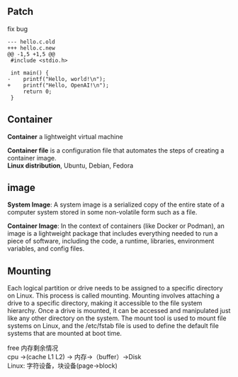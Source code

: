 ## Patch
fix bug
```
--- hello.c.old
+++ hello.c.new
@@ -1,5 +1,5 @@
 #include <stdio.h>

 int main() {
-    printf("Hello, world!\n");
+    printf("Hello, OpenAI!\n");
     return 0;
 }

```

## Container
**Container** a lightweight virtual machine 

**Container file** is a configuration file that automates the steps of creating a container image.  
**Linux distribution**, Ubuntu, Debian, Fedora


## image

**System Image**: A system image is a serialized copy of the entire state of a computer system stored in some non-volatile form such as a file.

**Container Image**: In the context of containers (like Docker or Podman), an image is a lightweight package that includes everything needed to run a piece of software, including the code, a runtime, libraries, environment variables, and config files.

## Mounting
Each logical partition or drive needs to be assigned to a specific directory on Linux. This process is called mounting. Mounting involves attaching a drive to a specific directory, making it accessible to the file system hierarchy. Once a drive is mounted, it can be accessed and manipulated just like any other directory on the system. The mount tool is used to mount file systems on Linux, and the /etc/fstab file is used to define the default file systems that are mounted at boot time.

free 内存剩余情况  
cpu ->(cache L1 L2) -> 内存->（buffer）->Disk  
Linux: 字符设备，块设备(page->block)  